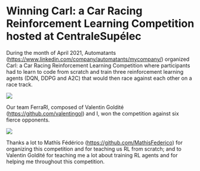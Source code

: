 # Winning Carl: a Car Racing Reinforcement Learning Competition hosted at CentraleSupélec

During the month of April 2021, Automatants (https://www.linkedin.com/company/automatants/mycompany/) organized Carl: a Car Racing Reinforcement Learning Competition where participants had to learn to code from scratch and train three reinforcement learning agents (DQN, DDPG and A2C) that would then race against each other on a race track.

![](images/lap.gif)

Our team FerraRl, composed of Valentin Goldité (https://github.com/valentingol) and I, won the competition against six fierce opponents.

![](images/compet.gif)

Thanks a lot to Mathïs Fédérico (https://github.com/MathisFederico) for organizing this competition and for teaching us RL from scratch; and to Valentin Goldité for teaching me a lot about training RL agents and for helping me throughout this competition.


